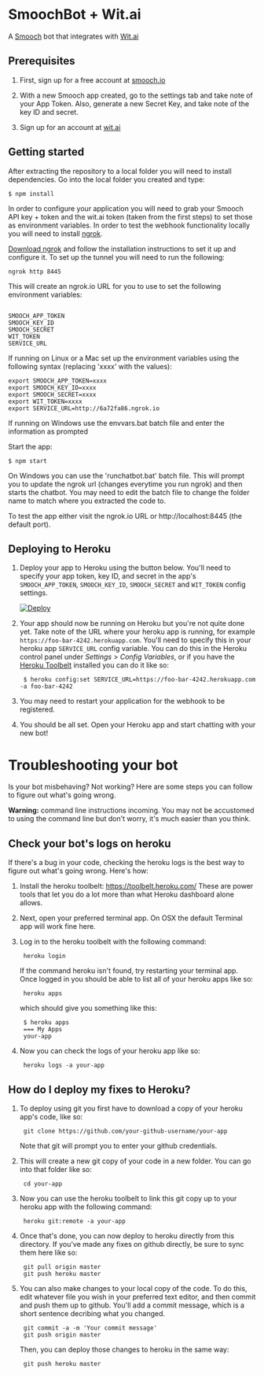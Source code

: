 # SmoochBot + Wit.ai

A [Smooch](https://app.smooch.io/signup) bot that integrates with [Wit.ai](https://wit.ai)

## Prerequisites

1. First, sign up for a free account at [smooch.io](https://app.smooch.io/signup)

1. With a new Smooch app created, go to the settings tab and take note of your App Token. Also, generate a new Secret Key, and take note of the key ID and secret.

1. Sign up for an account at [wit.ai](https://wit.ai)

## Getting started

After extracting the repository to a local folder you will need to install dependencies.
Go into the local folder you created and type:

```
$ npm install
```

In order to configure your application you will need to grab your Smooch API key + token
and the wit.ai token (taken from the first steps) to set those as environment variables.
In order to test the webhook functionality locally you will need to install [ngrok](https://ngrok.com).

[Download ngrok](https://ngrok.com/download) and follow the installation instructions to set it
up and configure it. To set up the tunnel you will need to run the following:

```
ngrok http 8445
```

This will create an ngrok.io URL for you to use to set the following environment variables:

```

SMOOCH_APP_TOKEN
SMOOCH_KEY_ID
SMOOCH_SECRET
WIT_TOKEN
SERVICE_URL

```

If running on Linux or a Mac set up the environment variables using the following syntax (replacing 'xxxx' with the values):

```
export SMOOCH_APP_TOKEN=xxxx
export SMOOCH_KEY_ID=xxxx
export SMOOCH_SECRET=xxxx
export WIT_TOKEN=xxxx
export SERVICE_URL=http://6a72fa86.ngrok.io
```

If running on Windows use the envvars.bat batch file and enter the information as prompted


Start the app:
```
$ npm start
```

On Windows you can use the 'runchatbot.bat' batch file. This will prompt you to update the ngrok url (changes everytime you run ngrok)
and then starts the chatbot.
You may need to edit the batch file to change the folder name to match where you extracted the code to.


To test the app either visit the ngrok.io URL or http://localhost:8445 (the default port).

## Deploying to Heroku

1. Deploy your app to Heroku using the button below. You'll need to specify your app token, key ID, and secret in the app's `SMOOCH_APP_TOKEN`, `SMOOCH_KEY_ID`, `SMOOCH_SECRET` and `WIT_TOKEN` config settings.

    [![Deploy](https://www.herokucdn.com/deploy/button.svg)](https://heroku.com/deploy?template=https://github.com/Capgemini-AIE/smooch-bot-wit)

1. Your app should now be running on Heroku but you're not quite done yet. Take note of the URL where your heroku app is running, for example `https://foo-bar-4242.herokuapp.com`. You'll need to specify this in your heroku app `SERVICE_URL` config variable. You can do this in the Heroku control panel under *Settings* > *Config Variables*, or if you have the [Heroku Toolbelt](https://toolbelt.heroku.com/) installed you can do it like so:

        $ heroku config:set SERVICE_URL=https://foo-bar-4242.herokuapp.com -a foo-bar-4242

1. You may need to restart your application for the webhook to be registered.

1. You should be all set. Open your Heroku app and start chatting with your new bot!

# Troubleshooting your bot

Is your bot misbehaving? Not working? Here are some steps you can follow to figure out what's going wrong.

**Warning:** command line instructions incoming. You may not be accustomed to using the command line but don't worry, it's much easier than you think.


## Check your bot's logs on heroku

If there's a bug in your code, checking the heroku logs is the best way to figure out what's going wrong. Here's how:

1. Install the heroku toolbelt: https://toolbelt.heroku.com/ These are power tools that let you do a lot more than what Heroku dashboard alone allows.

2. Next, open your preferred terminal app. On OSX the default Terminal app will work fine here.

3. Log in to the heroku toolbelt with the following command:

        heroku login

    If the command heroku isn't found, try restarting your terminal app. Once logged in you should be able to list all of your heroku apps like so:

        heroku apps

    which should give you something like this:

        $ heroku apps
        === My Apps
        your-app

4. Now you can check the logs of your heroku app like so:

        heroku logs -a your-app

## How do I deploy my fixes to Heroku?

1. To deploy using git you first have to download a copy of your heroku app's code, like so:

        git clone https://github.com/your-github-username/your-app

    Note that git will prompt you to enter your github credentials.

2. This will create a new git copy of your code in a new folder. You can go into that folder like so:

        cd your-app

3. Now you can use the heroku toolbelt to link this git copy up to your heroku app with the following command:

        heroku git:remote -a your-app

4. Once that's done, you can now deploy to heroku directly from this directory. If you've made any fixes on github directly, be sure to sync them here like so:

        git pull origin master
        git push heroku master

5. You can also make changes to your local copy of the code. To do this, edit whatever file you wish in your preferred text editor, and then commit and push them up to github. You'll add a commit message, which is a short sentence decribing what you changed.

        git commit -a -m 'Your commit message'
        git push origin master

    Then, you can deploy those changes to heroku in the same way:

        git push heroku master
